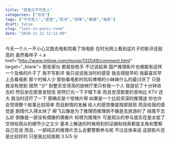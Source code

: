 ```yaml
---
title: "密室之不可告人"
categories: ["日志"]
tags: ["不可告人","密室","影评","惊悚","推理","电影"]
draft: false
slug: "lost-in-panic-room"
date: "2010-11-12 12:12:00"
---
```


今天一个人一不小心又跑去电影院看了场电影
在时光网上看到这片子的影评还挺高的
虽然看样子 < a href="http://www.mtime.com/movie/132049/comment.html" target="_blank"> 那些家伙 </a > 都是些枪手
不过说起来
国产推理影片也难能有这样一个及格的片子了
我不写影评
我只说说我当时的感受
我去得挺早的
我最喜欢早上去看电影
那个时候人少
那些看电影时叽叽喳喳的小妹妹什么的最讨厌了
只是
我没有想到
居然 “少” 到整天空荡荡的放映厅里只有我一个人
我提前了十分钟进去的
然后坐在那里发短信
突然灯光一下子暗下来
而且世茂那里的音响比 KTV 还大
我当时还吓了一下
那确实是个惊悚片呀
如果是一个比较资深的推理迷
你也许会觉得整个故事比较简单
而且剧情的发展
给人的感觉像是按部就班
而且给我的感觉是
剧情代入得太快了
柳飞云像是为了推理而推理倒不像是去旅游的了
结尾不怎么好
倒像是一部没有偶像的偶像片
标榜为推理片
可是观众的参与度实在是太低了
交待给观众的细节少之又少
基本上解迷的时候用到的证据和线索都是主角和警察自己在说
而且，一部纯正的推理片怎么会要警察参与呢
不过总体来说
这部影片还是比较好的
只是我比较挑剔
3.5/5 分

